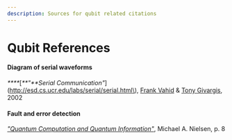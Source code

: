 ```yaml
---
description: Sources for qubit related citations
---
```


# Qubit References

#### Diagram of serial waveforms

_\*\*\*\*_[_**"**Serial Communication"_](http://esd.cs.ucr.edu/labs/serial/serial.html\),  [Frank Vahid](http://www.cs.ucr.edu/~vahid) & [Tony Givargis](http://www.ics.uci.edu/~givargis), 2002

#### Fault and error detection

[_"Quantum Computation and Quantum Information"_](https://www.amazon.ca/Quantum-Computation-Information-10th-Anniversary/dp/1107002176), Michael A. Nielsen, p. 8

